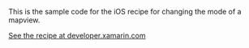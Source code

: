 This is the sample code for the iOS recipe for changing the mode of a mapview.

[See the recipe at developer.xamarin.com](http://developer.xamarin.com/recipes/ios/content_controls/map_view/change_map_modes/)
